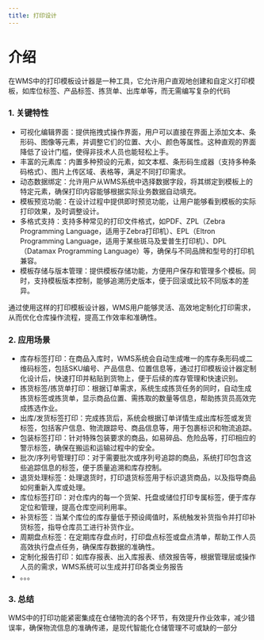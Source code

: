 ```yaml
---
title: 打印设计
---
```


# 介绍

在WMS中的打印模板设计器是一种工具，它允许用户直观地创建和自定义打印模板，如库位标签、产品标签、拣货单、出库单等，而无需编写复杂的代码

### 1. 关键特性

- 可视化编辑界面：提供拖拽式操作界面，用户可以直接在界面上添加文本、条形码、图像等元素，并调整它们的位置、大小、颜色等属性。这种直观的界面降低了设计门槛，使得非技术人员也能轻松上手。
- 丰富的元素库：内置多种预设的元素，如文本框、条形码生成器（支持多种条码格式）、图片上传区域、表格等，满足不同打印需求。
- 动态数据绑定：允许用户从WMS系统中选择数据字段，将其绑定到模板上的特定元素，确保打印内容能够根据实际业务数据自动填充。
- 模板预览功能：在设计过程中提供即时预览功能，让用户能够看到模板的实际打印效果，及时调整设计。
- 多格式支持：支持多种常见的打印文件格式，如PDF、ZPL（Zebra Programming Language，适用于Zebra打印机）、EPL（Eltron Programming Language，适用于某些斑马及爱普生打印机）、DPL（Datamax Programming Language）等，确保与不同品牌和型号的打印机兼容。
- 模板存储与版本管理：提供模板存储功能，方便用户保存和管理多个模板。同时，支持模板版本控制，能够追溯历史版本，便于回滚或比较不同版本的差异。

通过使用这样的打印模板设计器，WMS用户能够灵活、高效地定制化打印需求，从而优化仓库操作流程，提高工作效率和准确性。

### 2. 应用场景

- 库存标签打印：在商品入库时，WMS系统会自动生成唯一的库存条形码或二维码标签，包括SKU编号、产品信息、位置信息等，通过打印模板设计器定制化设计后，快速打印并粘贴到货物上，便于后续的库存管理和快速识别。
- 拣货标签/拣货单打印：根据订单需求，系统生成拣货任务的同时，自动生成拣货标签或拣货单，显示商品位置、需拣取的数量等信息，帮助拣货员高效完成拣选作业。
- 出库/发货标签打印：完成拣货后，系统会根据订单详情生成出库标签或发货标签，包括客户信息、物流跟踪号、商品信息等，用于包裹标识和物流追踪。
- 包装标签打印：针对特殊包装要求的商品，如易碎品、危险品等，打印相应的警示标签，确保在搬运和运输过程中的安全。
- 批次/序列号管理打印：对于需要批次或序列号追踪的商品，系统打印包含这些追踪信息的标签，便于质量追溯和库存控制。
- 退货处理标签：处理退货时，打印退货标签用于标识退货商品，以及指导商品如何重新入库或处理。
- 库位标签打印：对仓库内的每一个货架、托盘或储位打印专属标签，便于库存定位和管理，提高仓库空间利用率。
- 补货标签：当某个库位的库存量低于预设阈值时，系统触发补货指令并打印补货标签，指导仓库员工进行补货作业。
- 周期盘点标签：在定期库存盘点时，打印盘点标签或盘点清单，帮助工作人员高效执行盘点任务，确保库存数据的准确性。
- 定制化报告打印：如库存报表、出入库报表、绩效报告等，根据管理层或操作人员的需求，WMS系统可以生成并打印各类业务报告
- 。。。

### 3. 总结
WMS中的打印功能紧密集成在仓储物流的各个环节，有效提升作业效率，减少错误率，确保物流信息的准确传递，是现代智能化仓储管理不可或缺的一部分


